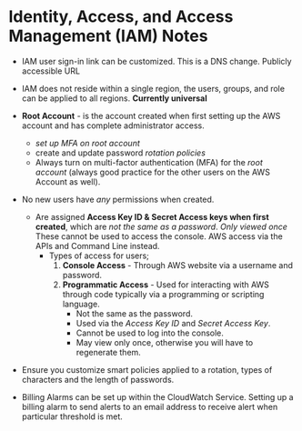 # Identity, Access, and Access Management (IAM) Notes

* IAM user sign-in link can be customized. This is a DNS change.  Publicly accessible URL

* IAM does not reside within a single region, the users, groups, and role can be applied to all regions. **Currently universal**
* **Root Account** - is the account created when first setting up the AWS account and has complete administrator access.
  * *set up MFA on root account*
  * create and update password *rotation policies*
  * Always turn on multi-factor authentication (MFA) for the *root account* (always good practice for the other users on the AWS Account as well).
* No new users have *any* permissions when created.
  * Are assigned **Access Key ID & Secret Access keys when first created**, which are *not the same as a password*. *Only viewed once* These cannot be used to access the console. AWS access via the APIs and Command Line instead.
    * Types of access for users;
        1. **Console Access** - Through AWS website via a username and password.
        2. **Programmatic Access** - Used for interacting with AWS through code typically via a programming or scripting language.
            * Not the same as the password.
            * Used via the *Access Key ID* and *Secret Access Key*.
            * Cannot be used to log into the console.
            * May view only once, otherwise you will have to regenerate them.
* Ensure you customize smart policies applied to a rotation, types of characters and the length of passwords.

* Billing Alarms can be set up within the CloudWatch Service. Setting up a billing alarm to send alerts to an email address to receive alert when particular threshold is met.
